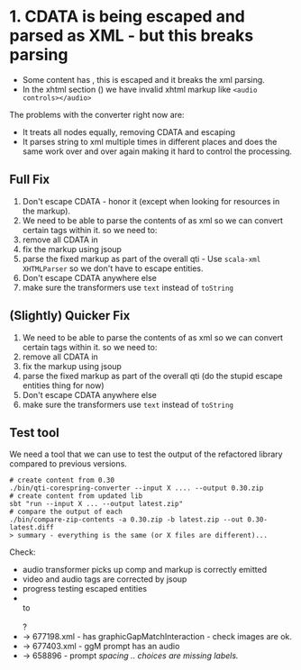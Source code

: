 # 1. CDATA is being escaped and parsed as XML - but this breaks parsing

* Some content has <x><![CDATA[a < b]]></x>, this is escaped and it breaks the xml parsing.
* In the xhtml section (<itemBody>) we have invalid xhtml markup like `<audio controls></audio>`

The problems with the converter right now are:
* It treats all nodes equally,  removing CDATA and escaping
* It parses string to xml multiple times in different places and does the same work over and over again making it hard to control the processing.

## Full Fix

1. Don't escape CDATA - honor it (except when looking for resources in the markup).
1. We need to be able to parse the contents of <itemBody> as xml so we can convert certain tags within it. so we need to:
  1. remove all CDATA in <itemBody>
  2. fix the markup using jsoup
  3. parse the fixed markup as part of the overall qti - Use `scala-xml` `XHTMLParser` so we don't have to escape entities.
2. Don't escape CDATA anywhere else
3. make sure the transformers use `text` instead of `toString`


## (Slightly) Quicker Fix

1. We need to be able to parse the contents of <itemBody> as xml so we can convert certain tags within it. so we need to:
  1. remove all CDATA in <itemBody>
  2. fix the markup using jsoup
  3. parse the fixed markup as part of the overall qti (do the stupid escape entities thing for now)
2. Don't escape CDATA anywhere else
3. make sure the transformers use `text` instead of `toString`


## Test tool

We need a tool that we can use to test the output of the refactored library compared to previous versions.

```
# create content from 0.30
./bin/qti-corespring-converter --input X .... --output 0.30.zip
# create content from updated lib
sbt "run --input X ... --output latest.zip"
# compare the output of each
./bin/compare-zip-contents -a 0.30.zip -b latest.zip --out 0.30-latest.diff
> summary - everything is the same (or X files are different)...
```

Check:
* audio transformer picks up comp and markup is correctly emitted
* video and audio tags are corrected by jsoup
* progress testing escaped entities
* <br/> to <br></br>?
* -> 677198.xml - has graphicGapMatchInteraction - check images are ok.
* -> 677403.xml - ggM prompt has an audio
* -> 658896 - prompt <em> spacing .. choices are missing labels.